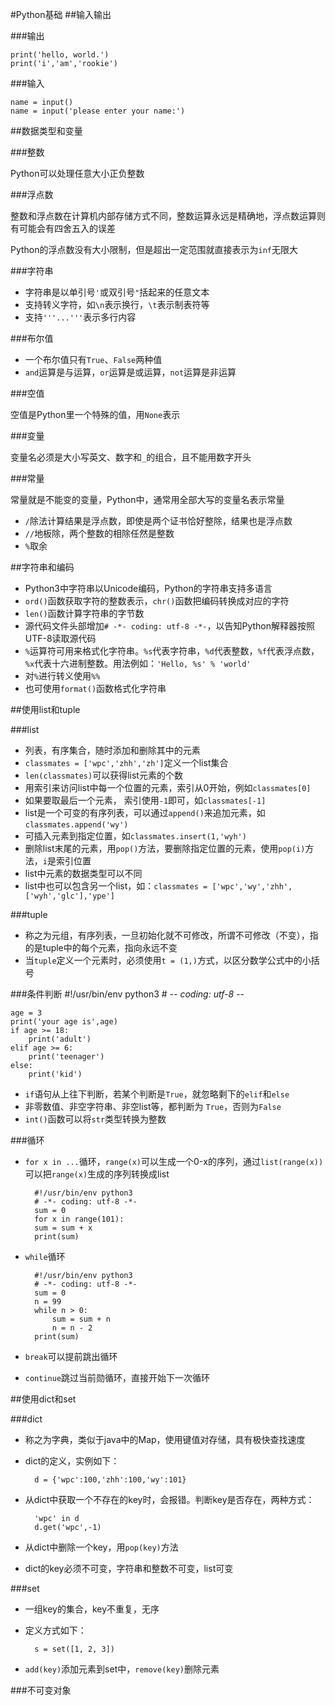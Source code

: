 #Python基础
##输入输出

###输出

`print('hello, world.')`  
`print('i','am','rookie')`

###输入

`name = input()`  
`name = input('please enter your name:')`  

##数据类型和变量

###整数

Python可以处理任意大小正负整数

###浮点数

整数和浮点数在计算机内部存储方式不同，整数运算永远是精确地，浮点数运算则有可能会有四舍五入的误差

Python的浮点数没有大小限制，但是超出一定范围就直接表示为`inf`无限大

###字符串

+ 字符串是以单引号`'`或双引号`"`括起来的任意文本
+ 支持转义字符，如`\n`表示换行，`\t`表示制表符等
+ 支持`'''...'''`表示多行内容

###布尔值

+ 一个布尔值只有`True`、`False`两种值
+ `and`运算是与运算，`or`运算是或运算，`not`运算是非运算

###空值

空值是Python里一个特殊的值，用`None`表示

###变量

变量名必须是大小写英文、数字和`_`的组合，且不能用数字开头

###常量

常量就是不能变的变量，Python中，通常用全部大写的变量名表示常量

+ `/`除法计算结果是浮点数，即使是两个证书恰好整除，结果也是浮点数
+ `//`地板除，两个整数的相除任然是整数
+ `%`取余

##字符串和编码

+ Python3中字符串以Unicode编码，Python的字符串支持多语言
+ `ord()`函数获取字符的整数表示，`chr()`函数把编码转换成对应的字符
+ `len()`函数计算字符串的字节数
+ 源代码文件头部增加`# -*- coding: utf-8 -*-`，以告知Python解释器按照UTF-8读取源代码
+ `%`运算符可用来格式化字符串。`%s`代表字符串，`%d`代表整数，`%f`代表浮点数，`%x`代表十六进制整数。用法例如：`'Hello, %s' % 'world'`
+ 对`%`进行转义使用`%%`
+ 也可使用`format()`函数格式化字符串

##使用list和tuple

###list

+ 列表，有序集合，随时添加和删除其中的元素
+ `classmates = ['wpc','zhh','zh']`定义一个list集合
+ `len(classmates)`可以获得list元素的个数
+ 用索引来访问list中每一个位置的元素，索引从0开始，例如`classmates[0]`
+ 如果要取最后一个元素，   索引使用`-1`即可，如`classmates[-1]`
+ list是一个可变的有序列表，可以通过`append()`来追加元素，如`classmates.append('wy')`
+ 可插入元素到指定位置，如`classmates.insert(1,'wyh')`
+ 删除list末尾的元素，用`pop()`方法，要删除指定位置的元素，使用`pop(i)`方法，`i`是索引位置
+ list中元素的数据类型可以不同
+ list中也可以包含另一个list，如：`classmates = ['wpc','wy','zhh',['wyh','glc'],'ype']`

###tuple

+ 称之为元组，有序列表，一旦初始化就不可修改，所谓不可修改（不变），指的是tuple中的每个元素，指向永远不变
+ 当`tuple`定义一个元素时，必须使用`t = (1,)`方式，以区分数学公式中的小括号

###条件判断
    #!/usr/bin/env python3
    # -*- coding: utf-8 -*-
    
    age = 3
    print('your age is',age)
    if age >= 18:
        print('adult')
    elif age >= 6:
        print('teenager')
    else:
        print('kid')
        
+ `if`语句从上往下判断，若某个判断是`True`，就忽略剩下的`elif`和`else`
+ 非零数值、非空字符串、非空list等，都判断为   `True`，否则为`False`
+ `int()`函数可以将`str`类型转换为整数

###循环

+ `for x in ...`循环，`range(x)`可以生成一个0-x的序列，通过`list(range(x))`可以把`range(x)`生成的序列转换成list

        #!/usr/bin/env python3
        # -*- coding: utf-8 -*-
        sum = 0
        for x in range(101):
        sum = sum + x
        print(sum)

+ `while`循环

        #!/usr/bin/env python3
        # -*- coding: utf-8 -*-
        sum = 0
        n = 99
        while n > 0:
            sum = sum + n
            n = n - 2
        print(sum)
        
+ `break`可以提前跳出循环
+ `continue`跳过当前勋循环，直接开始下一次循环

##使用dict和set

###dict

+ 称之为字典，类似于java中的Map，使用键值对存储，具有极快查找速度
+ dict的定义，实例如下：
        
        d = {'wpc':100,'zhh':100,'wy':101}

+ 从dict中获取一个不存在的key时，会报错。判断key是否存在，两种方式：

        'wpc' in d
        d.get('wpc',-1)

+ 从dict中删除一个key，用`pop(key)`方法
+ dict的key必须不可变，字符串和整数不可变，list可变

###set

+ 一组key的集合，key不重复，无序
+ 定义方式如下：

        s = set([1, 2, 3])
        
+ `add(key)`添加元素到set中，`remove(key)`删除元素

###不可变对象









